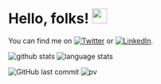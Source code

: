 # Hello, folks! <img src="https://raw.githubusercontent.com/MartinHeinz/MartinHeinz/master/wave.gif" width="30px">

You can find me on [![Twitter][1.2]][1] or [![LinkedIn][2.2]][2].

![github stats](https://github-readme-stats.vercel.app/api?username=darionyaphet&show_icons=true&line_height=24&count_private=true&theme=dark)
![language stats](https://github-readme-stats.vercel.app/api/top-langs/?username=darionyaphet&layout=compact&langs_count=8&hide=vim&theme=dark)

![GitHub last commit](https://img.shields.io/github/last-commit/darionyaphet/darionyaphet)
![pv](https://pageview.vercel.app/?github_user=darionyaphet)



[1.2]: http://i.imgur.com/wWzX9uB.png (twitter icon without padding)
[2.2]: https://raw.githubusercontent.com/MartinHeinz/MartinHeinz/master/linkedin-3-16.png (LinkedIn icon without padding)

[1]: https://twitter.com/darionyaphet
[2]: https://www.linkedin.com/in/chenguang-wang-a4969882/
